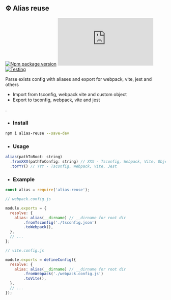 ## ⚙️ Alias reuse
[![Npm package version](https://badgen.net/npm/v/alias-reuse)](https://npmjs.com/package/alias-reuse)
[![Small size](https://img.badgesize.io/neki-dev/alias-reuse/master/src/index.js)](https://github.com/neki-dev/alias-reuse/blob/master/src/index.js)
[![Testing](https://github.com/neki-dev/alias-reuse/actions/workflows/test.yml/badge.svg)](https://github.com/neki-dev/alias-reuse/actions/workflows/test.yml)

Parse exists config with aliases and export for webpack, vite, jest and others

* Import from tsconfig, webpack vite and custom object
* Export to tsconfig, webpack, vite and jest

.

* ### Install

```sh
npm i alias-reuse --save-dev
```

* ### Usage

```js
alias(pathToRoot: string)
  .fromXXX(pathToConfig: string) // XXX - Tsconfig, Webpack, Vite, Object
  .toYYY() // YYY - Tsconfig, Webpack, Vite, Jest
```

* ### Example

```js
const alias = require('alias-reuse');

// webpack.config.js

module.exports = {
  resolve: {
    alias: alias(__dirname) // __dirname for root dir
        .fromTsconfig('./tsconfig.json')
        .toWebpack(),
  },
  // ...
};

// vite.config.js

module.exports = defineConfig({
  resolve: {
    alias: alias(__dirname) // __dirname for root dir
        .fromWebpack('./webpack.config.js')
        .toVite(),
  },
  // ...
});
```
